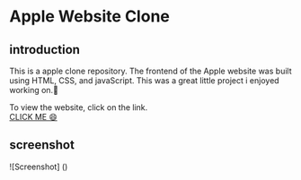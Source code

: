# Apple Website Clone


## introduction
This is a apple clone repository. The frontend of the Apple website was built using HTML, CSS, and javaScript. This was a great little project i enjoyed working on.🙂

To view the website, click on the link. <br>
[CLICK ME 😄](https://appleclone01.netlify.app) 


## screenshot
![Screenshot] ()
